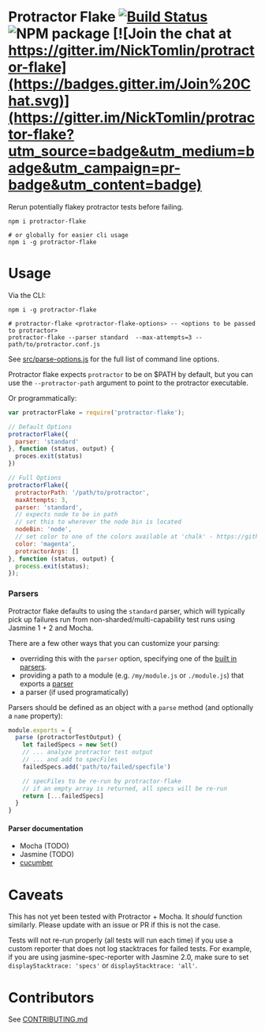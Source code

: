 Protractor Flake [![Build Status](http://img.shields.io/travis/NickTomlin/protractor-flake/master.svg?style=flat)](https://travis-ci.org/NickTomlin/protractor-flake) ![NPM package](https://img.shields.io/npm/v/protractor-flake.svg) [![Join the chat at https://gitter.im/NickTomlin/protractor-flake](https://badges.gitter.im/Join%20Chat.svg)](https://gitter.im/NickTomlin/protractor-flake?utm_source=badge&utm_medium=badge&utm_campaign=pr-badge&utm_content=badge)
===

Rerun potentially flakey protractor tests before failing.

```shell
npm i protractor-flake

# or globally for easier cli usage
npm i -g protractor-flake
```

# Usage

Via the CLI:

```shell
npm i -g protractor-flake

# protractor-flake <protractor-flake-options> -- <options to be passed to protractor>
protractor-flake --parser standard  --max-attempts=3 -- path/to/protractor.conf.js
```

See [src/parse-options.js](src/parse-options.js#L4-L15) for the full list of command line options.

Protractor flake expects `protractor` to be on $PATH by default, but you can use the `--protractor-path` argument to point to the protractor executable.

Or programmatically:

```javascript
var protractorFlake = require('protractor-flake');

// Default Options
protractorFlake({
  parser: 'standard'
}, function (status, output) {
  proces.exit(status)
})

// Full Options
protractorFlake({
  protractorPath: '/path/to/protractor',
  maxAttempts: 3,
  parser: 'standard',
  // expects node to be in path
  // set this to wherever the node bin is located
  nodeBin: 'node',
  // set color to one of the colors available at 'chalk' - https://github.com/chalk/ansi-styles#colors
  color: 'magenta',
  protractorArgs: []
}, function (status, output) {
  process.exit(status);
});

```

### Parsers

Protractor flake defaults to using the `standard` parser, which will typically pick up failures run from non-sharded/multi-capability test runs using Jasmine 1 + 2 and Mocha.

There are a few other ways that you can customize your parsing:

- overriding this with the `parser` option, specifying one of the [built in parsers](src/parsers/index.js).
- providing a path to a module (e.g. `/my/module.js` or `./module.js`) that exports a [parser](test/unit/support/custom-parser.js)
- a parser (if used programatically)

Parsers should be defined as an object with a `parse` method (and optionally a `name` property):

```javascript
module.exports = {
  parse (protractorTestOutput) {
    let failedSpecs = new Set()
    // ... analyze protractor test output
    // ... and add to specFiles
    failedSpecs.add('path/to/failed/specfile')

    // specFiles to be re-run by protractor-flake
    // if an empty array is returned, all specs will be re-run
    return [...failedSpecs]
  }
}
```

#### Parser documentation
- Mocha (TODO)
- Jasmine (TODO)
- [cucumber](docs/cucumber.md)

# Caveats

This has not yet been tested with Protractor + Mocha. It _should_ function similarly. Please update with an issue or PR if this is not the case.

Tests will not re-run properly (all tests will run each time) if you use a custom reporter that does not log stacktraces for failed tests. For example, if you are using jasmine-spec-reporter with Jasmine 2.0, make sure to set `displayStacktrace: 'specs'` or `displayStacktrace: 'all'`.

# Contributors

See [CONTRIBUTING.md](CONTRIBUTING.md)
